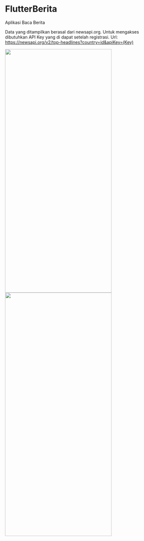 # FlutterBerita
Aplikasi Baca Berita

Data yang ditampilkan berasal dari newsapi.org.
Untuk mengakses dibutuhkan API Key yang di dapat setelah registrasi.
Url: https://newsapi.org/v2/top-headlines?country=id&apiKey=(Key)

<img src="https://raw.github.com/Cama000/FlutterBerita/master/Documentation/Screenshot/Home.jpeg" width="350" height="800"><container><img src="https://raw.github.com/Cama000/FlutterBerita/master/Documentation/Screenshot/Article.jpg" width="350" height="800">
